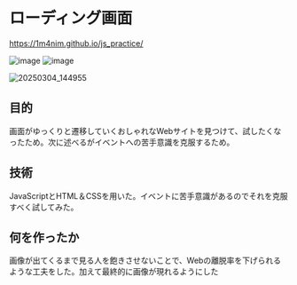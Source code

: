 ﻿# ローディング画面

https://1m4nim.github.io/js_practice/

 ![image](https://github.com/user-attachments/assets/d72854e5-b6a8-4eb9-a0cd-162eedd82d45)
![image](https://github.com/user-attachments/assets/2f529a29-6e9d-4596-a53e-0eee306c3663)

![20250304_144955](https://github.com/user-attachments/assets/c6ed2a98-7a98-49dc-a87f-13b062252841)

## 目的
画面がゆっくりと遷移していくおしゃれなWebサイトを見つけて、試したくなったため。次に述べるがイベントへの苦手意識を克服するため。

## 技術
JavaScriptとHTML＆CSSを用いた。イベントに苦手意識があるのでそれを克服すべく試してみた。

## 何を作ったか
画像が出てくるまで見る人を飽きさせないことで、Webの離脱率を下げられるような工夫をした。加えて最終的に画像が現れるようにした
